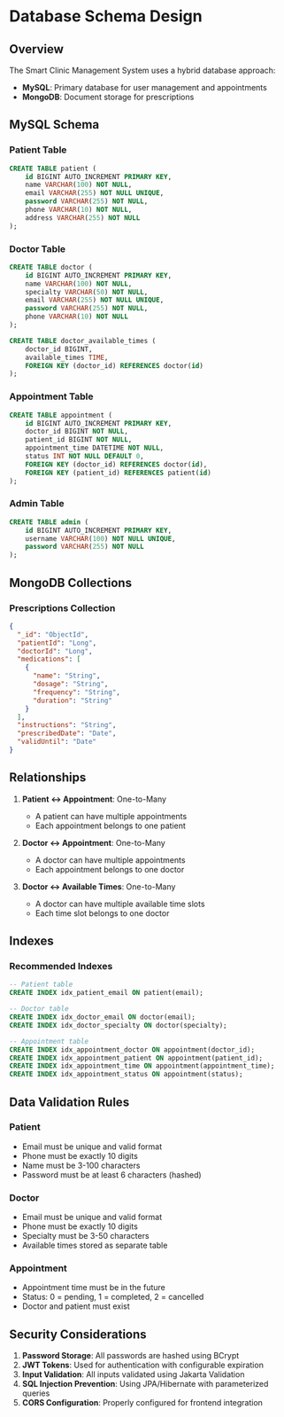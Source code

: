 # Database Schema Design

## Overview

The Smart Clinic Management System uses a hybrid database approach:

- **MySQL**: Primary database for user management and appointments
- **MongoDB**: Document storage for prescriptions

## MySQL Schema

### Patient Table

```sql
CREATE TABLE patient (
    id BIGINT AUTO_INCREMENT PRIMARY KEY,
    name VARCHAR(100) NOT NULL,
    email VARCHAR(255) NOT NULL UNIQUE,
    password VARCHAR(255) NOT NULL,
    phone VARCHAR(10) NOT NULL,
    address VARCHAR(255) NOT NULL
);
```

### Doctor Table

```sql
CREATE TABLE doctor (
    id BIGINT AUTO_INCREMENT PRIMARY KEY,
    name VARCHAR(100) NOT NULL,
    specialty VARCHAR(50) NOT NULL,
    email VARCHAR(255) NOT NULL UNIQUE,
    password VARCHAR(255) NOT NULL,
    phone VARCHAR(10) NOT NULL
);

CREATE TABLE doctor_available_times (
    doctor_id BIGINT,
    available_times TIME,
    FOREIGN KEY (doctor_id) REFERENCES doctor(id)
);
```

### Appointment Table

```sql
CREATE TABLE appointment (
    id BIGINT AUTO_INCREMENT PRIMARY KEY,
    doctor_id BIGINT NOT NULL,
    patient_id BIGINT NOT NULL,
    appointment_time DATETIME NOT NULL,
    status INT NOT NULL DEFAULT 0,
    FOREIGN KEY (doctor_id) REFERENCES doctor(id),
    FOREIGN KEY (patient_id) REFERENCES patient(id)
);
```

### Admin Table

```sql
CREATE TABLE admin (
    id BIGINT AUTO_INCREMENT PRIMARY KEY,
    username VARCHAR(100) NOT NULL UNIQUE,
    password VARCHAR(255) NOT NULL
);
```

## MongoDB Collections

### Prescriptions Collection

```json
{
  "_id": "ObjectId",
  "patientId": "Long",
  "doctorId": "Long",
  "medications": [
    {
      "name": "String",
      "dosage": "String",
      "frequency": "String",
      "duration": "String"
    }
  ],
  "instructions": "String",
  "prescribedDate": "Date",
  "validUntil": "Date"
}
```

## Relationships

1. **Patient ↔ Appointment**: One-to-Many

   - A patient can have multiple appointments
   - Each appointment belongs to one patient

2. **Doctor ↔ Appointment**: One-to-Many

   - A doctor can have multiple appointments
   - Each appointment belongs to one doctor

3. **Doctor ↔ Available Times**: One-to-Many
   - A doctor can have multiple available time slots
   - Each time slot belongs to one doctor

## Indexes

### Recommended Indexes

```sql
-- Patient table
CREATE INDEX idx_patient_email ON patient(email);

-- Doctor table
CREATE INDEX idx_doctor_email ON doctor(email);
CREATE INDEX idx_doctor_specialty ON doctor(specialty);

-- Appointment table
CREATE INDEX idx_appointment_doctor ON appointment(doctor_id);
CREATE INDEX idx_appointment_patient ON appointment(patient_id);
CREATE INDEX idx_appointment_time ON appointment(appointment_time);
CREATE INDEX idx_appointment_status ON appointment(status);
```

## Data Validation Rules

### Patient

- Email must be unique and valid format
- Phone must be exactly 10 digits
- Name must be 3-100 characters
- Password must be at least 6 characters (hashed)

### Doctor

- Email must be unique and valid format
- Phone must be exactly 10 digits
- Specialty must be 3-50 characters
- Available times stored as separate table

### Appointment

- Appointment time must be in the future
- Status: 0 = pending, 1 = completed, 2 = cancelled
- Doctor and patient must exist

## Security Considerations

1. **Password Storage**: All passwords are hashed using BCrypt
2. **JWT Tokens**: Used for authentication with configurable expiration
3. **Input Validation**: All inputs validated using Jakarta Validation
4. **SQL Injection Prevention**: Using JPA/Hibernate with parameterized queries
5. **CORS Configuration**: Properly configured for frontend integration
